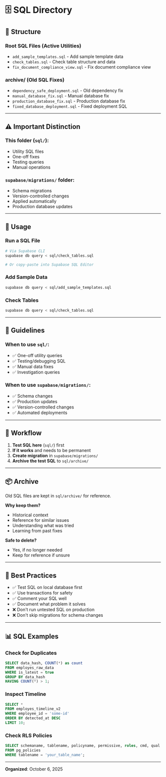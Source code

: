 # 🗄️ SQL Directory

## 📁 Structure

### **Root SQL Files** (Active Utilities)
- `add_sample_templates.sql` - Add sample template data
- `check_tables.sql` - Check table structure and data
- `fix_document_compliance_view.sql` - Fix document compliance view

### **archive/** (Old SQL Fixes)
- `dependency_safe_deployment.sql` - Old dependency fix
- `manual_database_fix.sql` - Manual database fix
- `production_database_fix.sql` - Production database fix
- `fixed_database_deployment.sql` - Fixed deployment SQL

---

## ⚠️ Important Distinction

### **This folder (`sql/`):**
- Utility SQL files
- One-off fixes
- Testing queries
- Manual operations

### **`supabase/migrations/` folder:**
- Schema migrations
- Version-controlled changes
- Applied automatically
- Production database updates

---

## 🎯 Usage

### **Run a SQL File**
```bash
# Via Supabase CLI
supabase db query < sql/check_tables.sql

# Or copy-paste into Supabase SQL Editor
```

### **Add Sample Data**
```bash
supabase db query < sql/add_sample_templates.sql
```

### **Check Tables**
```bash
supabase db query < sql/check_tables.sql
```

---

## 📝 Guidelines

### **When to use `sql/`:**
- ✅ One-off utility queries
- ✅ Testing/debugging SQL
- ✅ Manual data fixes
- ✅ Investigation queries

### **When to use `supabase/migrations/`:**
- ✅ Schema changes
- ✅ Production updates
- ✅ Version-controlled changes
- ✅ Automated deployments

---

## 🔄 Workflow

1. **Test SQL here** (`sql/`) first
2. **If it works** and needs to be permanent
3. **Create migration** in `supabase/migrations/`
4. **Archive the test SQL** to `sql/archive/`

---

## 📦 Archive

Old SQL files are kept in `sql/archive/` for reference.

**Why keep them?**
- Historical context
- Reference for similar issues
- Understanding what was tried
- Learning from past fixes

**Safe to delete?**
- Yes, if no longer needed
- Keep for reference if unsure

---

## 🚀 Best Practices

- ✅ Test SQL on local database first
- ✅ Use transactions for safety
- ✅ Comment your SQL well
- ✅ Document what problem it solves
- ❌ Don't run untested SQL on production
- ❌ Don't skip migrations for schema changes

---

## 📊 SQL Examples

### **Check for Duplicates**
```sql
SELECT data_hash, COUNT(*) as count
FROM employes_raw_data
WHERE is_latest = true
GROUP BY data_hash
HAVING COUNT(*) > 1;
```

### **Inspect Timeline**
```sql
SELECT *
FROM employes_timeline_v2
WHERE employee_id = 'some-id'
ORDER BY detected_at DESC
LIMIT 10;
```

### **Check RLS Policies**
```sql
SELECT schemaname, tablename, policyname, permissive, roles, cmd, qual
FROM pg_policies
WHERE tablename = 'your_table_name';
```

---

**Organized**: October 6, 2025

